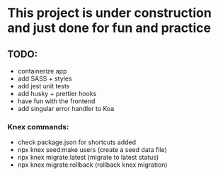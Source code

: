 # This project is under construction and just done for fun and practice

## TODO:

- containerize app
- add SASS + styles
- add jest unit tests
- add husky + prettier hooks
- have fun with the frontend
- add singular error handler to Koa

### Knex commands:

- check package.json for shortcuts added
- npx knex seed:make users (create a seed data file)
- npx knex migrate:latest (migrate to latest status)
- npx knex migrate:rollback (rollback knex migration)
